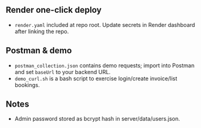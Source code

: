 

## Render one-click deploy
- `render.yaml` included at repo root. Update secrets in Render dashboard after linking the repo.

## Postman & demo
- `postman_collection.json` contains demo requests; import into Postman and set `baseUrl` to your backend URL.
- `demo_curl.sh` is a bash script to exercise login/create invoice/list bookings.

## Notes
- Admin password stored as bcrypt hash in server/data/users.json.
